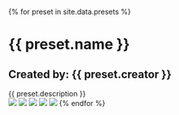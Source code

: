 <ul>
{% for preset in site.data.presets %}
  <h1>{{ preset.name }}</h1>
<h2>Created by: {{ preset.creator }}</h2>
  <a>{{ preset.description }}</a>
  </br>
    <img src="{{ preset.screenshot1 }}"/>
    <img src="{{ preset.screenshot2 }}"/>
    <img src="{{ preset.screenshot3 }}"/>
    <img src="{{ preset.screenshot4 }}"/>
    <img src="{{ preset.screenshot5 }}"/>
{% endfor %}
</ul>
